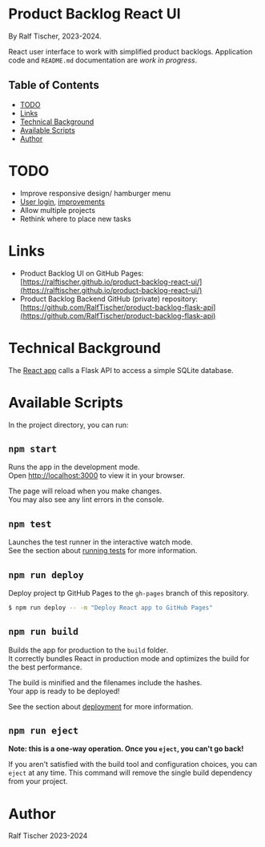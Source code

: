 # Product Backlog React UI

By Ralf Tischer, 2023-2024.

React user interface to work with simplified product backlogs.
Application code and `README.md` documentation are _work in progress_.

<!-- MD-TOC START LEVEL 1 -->

## Table of Contents

- [TODO](#todo)
- [Links](#links)
- [Technical Background](#technical-background)
- [Available Scripts](#available-scripts)
- [Author](#author)

<!-- MD-TOC END --> 

# TODO

* Improve responsive design/ hamburger menu
* [User login](https://www.perplexity.ai/search/Implement-a-user-MD3mJx7ETuWIxXuyFeVAKA), [improvements](https://www.perplexity.ai/search/Does-this-code-tK8sGanTR3KevBwQiPX8dw) 
* Allow multiple projects
* Rethink where to place new tasks

# Links

* Product Backlog UI on GitHub Pages: [https://ralftischer.github.io/product-backlog-react-ui/](https://ralftischer.github.io/product-backlog-react-ui/)
* Product Backlog Backend GitHub (private) repository: [https://github.com/RalfTischer/product-backlog-flask-api](https://github.com/RalfTischer/product-backlog-flask-api)

# Technical Background

The [React app](https://ralftischer.github.io/product-backlog-react-ui/) calls a Flask API to access a simple SQLite database.


# Available Scripts

In the project directory, you can run:

## `npm start`

Runs the app in the development mode.\
Open [http://localhost:3000](http://localhost:3000) to view it in your browser.

The page will reload when you make changes.\
You may also see any lint errors in the console.

## `npm test`

Launches the test runner in the interactive watch mode.\
See the section about [running tests](https://facebook.github.io/create-react-app/docs/running-tests) for more information.

## `npm run deploy`

Deploy project tp GitHub Pages to the `gh-pages` branch of this repository.


 ```bash
 $ npm run deploy -- -m "Deploy React app to GitHub Pages"
 ```

## `npm run build`

Builds the app for production to the `build` folder.\
It correctly bundles React in production mode and optimizes the build for the best performance.

The build is minified and the filenames include the hashes.\
Your app is ready to be deployed!

See the section about [deployment](https://facebook.github.io/create-react-app/docs/deployment) for more information.

## `npm run eject`

**Note: this is a one-way operation. Once you `eject`, you can't go back!**

If you aren't satisfied with the build tool and configuration choices, you can `eject` at any time. This command will remove the single build dependency from your project.

# Author
Ralf Tischer
2023-2024
